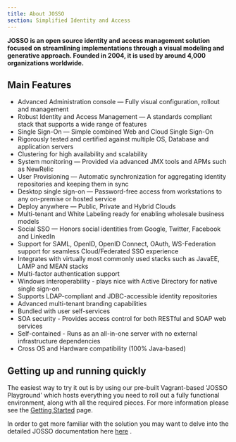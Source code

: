 ```yaml
---
title: About JOSSO
section: Simplified Identity and Access 
---
```


**JOSSO is an open source identity and access management solution focused on streamlining implementations through a 
visual modeling and generative approach.
Founded in 2004, it is used by around 4,000 organizations worldwide.**

## Main Features

* Advanced Administration console — Fully visual configuration, rollout and management
* Robust Identity and Access Management — A standards compliant stack that supports a wide range of features		
* Single Sign-On — Simple combined Web and Cloud Single Sign-On		
* Rigorously tested and certified against multiple OS, Database and application servers		
* Clustering for high availability and scalability		
* System monitoring — Provided via advanced JMX tools and APMs such as NewRelic		
* User Provisioning — Automatic synchronization for aggregating identity repositories and keeping them in sync		
* Desktop single sign-on — Password-free access from workstations to any on-premise or hosted service		
* Deploy anywhere — Public, Private and Hybrid Clouds		
* Multi-tenant and White Labeling ready for enabling wholesale business models		
* Social SSO — Honors social identities from Google, Twitter, Facebook and LinkedIn
* Support for SAML, OpenID, OpenID Connect, OAuth, WS-Federation support for seamless Cloud/Federated SSO experience
* Integrates with virtually most commonly used stacks such as JavaEE, LAMP and MEAN stacks
* Multi-factor authentication support
* Windows interoperability - plays nice with Active Directory for native single sign-on
* Supports LDAP-compliant and JDBC-accessible identity repositories
* Advanced multi-tenant branding capabilities
* Bundled with user self-services 
* SOA security - Provides access control for both RESTful and SOAP web services
* Self-contained - Runs as an all-in-one server with no external infrastructure dependencies
* Cross OS and Hardware compatibility (100% Java-based)

## Getting up and running quickly

The easiest way to try it out is by using our pre-built Vagrant-based 'JOSSO Playground' which hosts everything you
need to roll out a fully functional environment, along with all the required pieces. For more information please see
the [Getting Started](getting-started.html) page.
 
In order to get more familiar with the solution you may want to delve into the detailed JOSSO documentation here 
[here](getting-started.html) .



